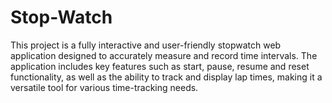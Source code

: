 # Stop-Watch
This project is a fully interactive and user-friendly stopwatch web application designed to accurately measure and record time intervals. The application includes key features such as start, pause, resume and reset functionality, as well as the ability to track and display lap times, making it a versatile tool for various time-tracking needs.

